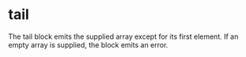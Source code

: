 # tail

The tail block emits the supplied array except for its first
element. If an empty array is supplied, the block emits an error. 
